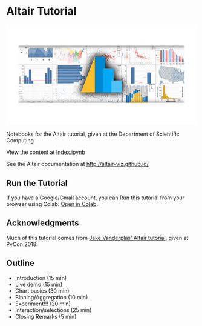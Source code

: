 # Altair Tutorial

![Altair Card](./images/altair-card-2.png)

Notebooks for the Altair tutorial, given at the Department of Scientific Computing

View the content at [Index.ipynb](Index.ipynb)

See the Altair documentation at http://altair-viz.github.io/

## Run the Tutorial

If you have a Google/Gmail account, you can Run this tutorial from your browser using Colab: [Open in Colab](https://colab.research.google.com/github/eitanlees/altair-tutorial/blob/master/Index.ipynb).

## Acknowledgments

Much of this tutorial comes from [Jake Vanderplas' Altair
tutorial](https://github.com/altair-viz/altair-tutorial), given at PyCon 2018. 

## Outline
- Introduction (15 min)
- Live demo (15 min)
- Chart basics (30 min)
- Binning/Aggregation (10 min)
- Experiment!!! (20 min)
- Interaction/selections (25 min)
- Closing Remarks (5 min)
